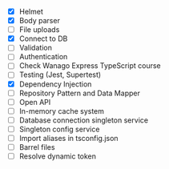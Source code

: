 - [x] Helmet
- [x] Body parser
- [ ] File uploads
- [x] Connect to DB
- [ ] Validation
- [ ] Authentication
- [ ] Check Wanago Express TypeScript course
- [ ] Testing (Jest, Supertest)
- [x] Dependency Injection
- [ ] Repository Pattern and Data Mapper
- [ ] Open API
- [ ] In-memory cache system
- [ ] Database connection singleton service
- [ ] Singleton config service
- [ ] Import aliases in tsconfig.json
- [ ] Barrel files
- [ ] Resolve dynamic token
